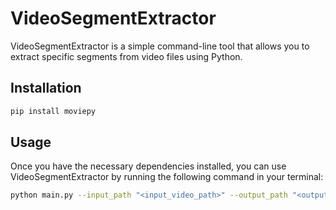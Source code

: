 
# VideoSegmentExtractor

VideoSegmentExtractor is a simple command-line tool that allows you to extract specific segments from video files using Python.

## Installation

```sh
pip install moviepy
```

## Usage

Once you have the necessary dependencies installed, you can use VideoSegmentExtractor by running the following command in your terminal:

```sh
python main.py --input_path "<input_video_path>" --output_path "<output_video_path>" --start_time <start_time_in_seconds> --end_time <end_time_in_seconds>
```